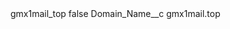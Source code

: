 <?xml version="1.0" encoding="UTF-8"?>
<CustomMetadata xmlns="http://soap.sforce.com/2006/04/metadata" xmlns:xsi="http://www.w3.org/2001/XMLSchema-instance" xmlns:xsd="http://www.w3.org/2001/XMLSchema">
    <label>gmx1mail_top</label>
    <protected>false</protected>
    <values>
        <field>Domain_Name__c</field>
        <value xsi:type="xsd:string">gmx1mail.top</value>
    </values>
</CustomMetadata>
